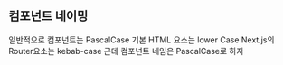 ## 컴포넌트 네이밍

일반적으로 컴포넌트는 PascalCase
기본 HTML 요소는 lower Case
Next.js의 Router요소는 kebab-case 근데 컴포넌트 네임은 PascalCase로 하자
